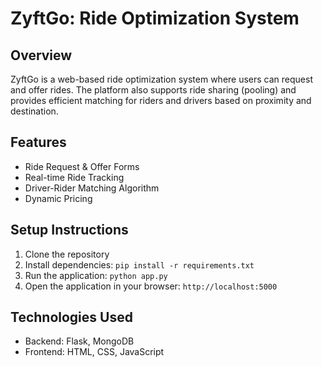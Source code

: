 # ZyftGo: Ride Optimization System

## Overview
ZyftGo is a web-based ride optimization system where users can request and offer rides. The platform also supports ride sharing (pooling) and provides efficient matching for riders and drivers based on proximity and destination.

## Features
- Ride Request & Offer Forms
- Real-time Ride Tracking
- Driver-Rider Matching Algorithm
- Dynamic Pricing

## Setup Instructions
1. Clone the repository
2. Install dependencies: `pip install -r requirements.txt`
3. Run the application: `python app.py`
4. Open the application in your browser: `http://localhost:5000`

## Technologies Used
- Backend: Flask, MongoDB
- Frontend: HTML, CSS, JavaScript
